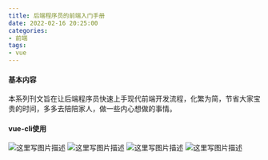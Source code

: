 ```yaml
---
title: 后端程序员的前端入门手册
date: 2022-02-16 20:25:00
categories:
- 前端
tags:
- vue
---
```


#### 基本内容

本系列刊文旨在让后端程序员快速上手现代前端开发流程，化繁为简，节省大家宝贵的时间，多多去陪陪家人，做一些内心想做的事情。

#### vue-cli使用

<!--more-->

![这里写图片描述](https://objects.yongtao.wang/images/20220216/20220216192215.png)
![这里写图片描述](https://objects.yongtao.wang/images/20220216/20220216192444.png)
![这里写图片描述](https://objects.yongtao.wang/images/20220216/20220216192509.png)
![这里写图片描述](https://objects.yongtao.wang/images/20220216/20220216194509.png)

